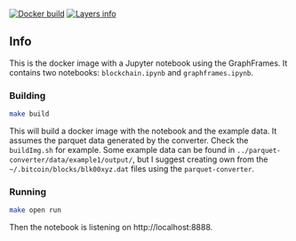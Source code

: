 [![Docker build](https://img.shields.io/docker/automated/jkremser/bitcoin-notebook.svg)](https://hub.docker.com/r/jkremser/bitcoin-notebook)
[![Layers info](https://images.microbadger.com/badges/image/jkremser/bitcoin-notebook.svg)](https://microbadger.com/images/jkremser/bitcoin-notebook)
## Info

This is the docker image with a Jupyter notebook using the GraphFrames.
It contains two notebooks: `blockchain.ipynb` and `graphframes.ipynb`.

### Building

```bash
make build
```
This will build a docker image with the notebook and the example data. It assumes
the parquet data generated by the converter. Check the `buildImg.sh` for example.
Some example data can be found in `../parquet-converter/data/example1/output/`, but
I suggest creating own from the `~/.bitcoin/blocks/blk00xyz.dat` files using the
`parquet-converter`.

### Running

```bash
make open run
```

Then the notebook is listening on http://localhost:8888.
